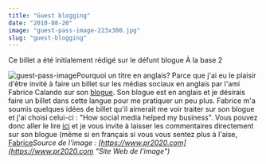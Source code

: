 ```yaml
---
title: "Guest blogging"
date: "2010-08-20"
image: "guest-pass-image-223x300.jpg"
slug: "guest-blogging"
---
```


Ce billet a été initialement rédigé sur le défunt blogue À la base 2

![](images/guest-pass-image-223x300.jpg "guest-pass-image")Pourquoi un titre en anglais? Parce que j'ai eu le plaisir d'être invité à faire un billet sur les médias sociaux en anglais par l'ami Fabrice Calando sur son [blogue](https://fabricecalando.ca/ "Blogue de Fabrice Calando"). Son blogue est en anglais et je désirais faire un billet dans cette langue pour me pratiquer un peu plus. Fabrice m'a soumis quelques idées de billet qu'il aimerait me voir traiter sur son blogue et j'ai choisi celui-ci : "How social media helped my business". Vous pouvez donc aller le lire [ici](https://fabricecalando.ca/how-social-media-helped-my-business "Mon billet sur le blogue de Fabrice Calando") et je vous invite à laisser les commentaires directement sur son blogue (même si en français si vous vous sentez plus à l'aise, [Fabrice](https://twitter.com/Fabrice_Calando "Compte Twitter de Fabrice Calando")_Source de l'image : [https://www.pr2020.com](https://www.pr2020.com "Site Web de l'image")_
